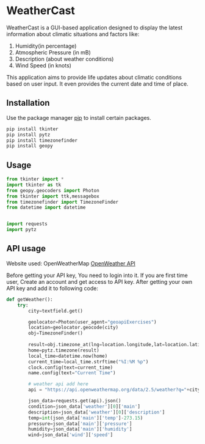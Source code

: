 # WeatherCast

WeatherCast is a GUI-based application designed to display the latest information about climatic situations and factors like:

1. Humidity(in percentage)
2. Atmospheric Pressure (in mB)
3. Description (about weather conditions)
4. Wind Speed (in knots)

This application aims to provide life updates about climatic conditions based on user input. It even provides the current date and time of place.

## Installation

Use the package manager [pip](https://pip.pypa.io/en/stable/) to install certain packages.

```bash
pip install tkinter
pip install pytz
pip install timezonefinder
pip install geopy

```

## Usage

```python
from tkinter import *
import tkinter as tk
from geopy.geocoders import Photon
from tkinter import ttk,messagebox
from timezonefinder import TimezoneFinder
from datetime import datetime


import requests
import pytz
```

## API usage

Website used: OpenWeatherMap
[OpenWeather API](https://openweathermap.org/)



Before getting your API key, You need to login into it. If you are first time user, Create an account and get access to API key.
After getting your own API key and add it to following code:
``` python
def getWeather():
    try:
        city=textfield.get()

        geolocator=Photon(user_agent="geoapiExercises")
        location=geolocator.geocode(city)
        obj=TimezoneFinder()
    
        result=obj.timezone_at(lng=location.longitude,lat=location.latitude)
        home=pytz.timezone(result)
        local_time=datetime.now(home)
        current_time=local_time.strftime("%I:%M %p")
        clock.config(text=current_time)
        name.config(text="Current Time")

        # weather api add here
        api = "https://api.openweathermap.org/data/2.5/weather?q="+city+"&appid=_____________________________"

        json_data=requests.get(api).json()
        condition=json_data['weather'][0]['main']
        description=json_data['weather'][0]['description']
        temp=int(json_data['main']['temp']-273.15)
        pressure=json_data['main']['pressure']
        humidity=json_data['main']['humidity']
        wind=json_data['wind']['speed']


```



